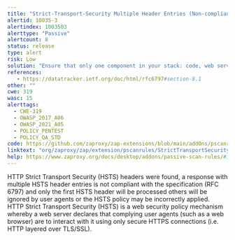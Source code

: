 ```yaml
---
title: "Strict-Transport-Security Multiple Header Entries (Non-compliant with Spec)"
alertid: 10035-3
alertindex: 1003503
alerttype: "Passive"
alertcount: 8
status: release
type: alert
risk: Low
solution: "Ensure that only one component in your stack: code, web server, application server, load balancer, etc. is configured to set or add a HTTP Strict-Transport-Security (HSTS) header."
references:
   - https://datatracker.ietf.org/doc/html/rfc6797#section-8.1
other: ""
cwe: 319
wasc: 15
alerttags: 
  - CWE-319
  - OWASP_2017_A06
  - OWASP_2021_A05
  - POLICY_PENTEST
  - POLICY_QA_STD
code: https://github.com/zaproxy/zap-extensions/blob/main/addOns/pscanrules/src/main/java/org/zaproxy/zap/extension/pscanrules/StrictTransportSecurityScanRule.java
linktext: "org/zaproxy/zap/extension/pscanrules/StrictTransportSecurityScanRule.java"
help: https://www.zaproxy.org/docs/desktop/addons/passive-scan-rules/#id-10035
---
```

HTTP Strict Transport Security (HSTS) headers were found, a response with multiple HSTS header entries is not compliant with the specification (RFC 6797) and only the first HSTS header will be processed others will be ignored by user agents or the HSTS policy may be incorrectly applied.
HTTP Strict Transport Security (HSTS) is a web security policy mechanism whereby a web server declares that complying user agents (such as a web browser) are to interact with it using only secure HTTPS connections (i.e. HTTP layered over TLS/SSL).
